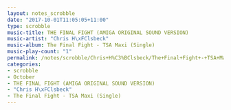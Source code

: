 ```yaml
---
layout: notes_scrobble
date: "2017-10-01T11:05:05+11:00"
type: scrobble
music-title: THE FINAL FIGHT (AMIGA ORIGINAL SOUND VERSION)
music-artist: "Chris H\xFClsbeck"
music-album: The Final Fight - TSA Maxi (Single)
music-play-count: "1"
permalink: /notes/scrobble/Chris+H%C3%BClsbeck/The+Final+Fight+-+TSA+Maxi+%28Single%29/a40ed4d9b1fcc3253dcf2c0f5389482f7813718a.html
categories:
- scrobble
- October
- THE FINAL FIGHT (AMIGA ORIGINAL SOUND VERSION)
- "Chris H\xFClsbeck"
- The Final Fight - TSA Maxi (Single)
---
```

